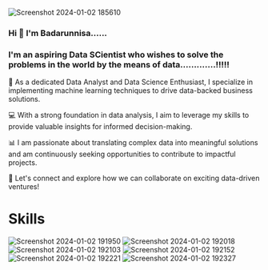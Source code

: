 ![Screenshot 2024-01-02 185610](https://github.com/badarunnisats/badarunnisats/assets/109198401/4613614b-3422-40fb-8def-2ab5c3d64b1f)

### Hi 👋 I'm Badarunnisa......

### I'm an aspiring Data SCientist who wishes to solve the problems in the world by the means of data.............!!!!!

🚀 As a dedicated Data Analyst and Data Science Enthusiast, I specialize in implementing machine learning techniques to drive data-backed business solutions.

💻 With a strong foundation in data analysis, I aim to leverage my skills to provide valuable insights for informed decision-making.

📊 I am passionate about translating complex data into meaningful solutions and am continuously seeking opportunities to contribute to impactful projects.

🔗 Let's connect and explore how we can collaborate on exciting data-driven ventures!

# Skills

![Screenshot 2024-01-02 191950](https://github.com/badarunnisats/badarunnisats/assets/109198401/733e18c0-541c-4fe6-b0ed-82db47929112)
![Screenshot 2024-01-02 192018](https://github.com/badarunnisats/badarunnisats/assets/109198401/0501830a-8c0f-46c1-8d43-3c8e074e742f)
![Screenshot 2024-01-02 192103](https://github.com/badarunnisats/badarunnisats/assets/109198401/09e5bc84-c772-4a1d-9e87-c8eef61946d9)
![Screenshot 2024-01-02 192152](https://github.com/badarunnisats/badarunnisats/assets/109198401/d74b3b54-1e73-48a6-ae5d-4b7af0cf5988)
![Screenshot 2024-01-02 192221](https://github.com/badarunnisats/badarunnisats/assets/109198401/d2359518-e4b0-4f41-bb85-7cc3a0854594)
![Screenshot 2024-01-02 192327](https://github.com/badarunnisats/badarunnisats/assets/109198401/b539df8a-826d-409f-b598-246078a227e5)

